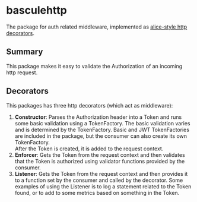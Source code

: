 # basculehttp

The package for auth related middleware, implemented as [alice-style http decorators](https://github.com/justinas/alice).

## Summary

This package makes it easy to validate the Authorization of an incoming http 
request.

## Decorators

This packages has three http decorators (which act as middleware):

1. **Constructor**: Parses the Authorization header into a Token and runs some 
   basic validation using a TokenFactory.  The basic validation varies and is 
   determined by the TokenFactory.  Basic and JWT TokenFactories are included 
   in the package, but the consumer can also create its own TokenFactory.  
   After the Token is created, it is added to the request context.
2. **Enforcer**: Gets the Token from the request context and then validates 
   that the Token is authorized using validator functions provided by the 
   consumer.
3. **Listener**: Gets the Token from the request context and then provides it 
   to a function set by the consumer and called by the decorator.  Some 
   examples of using the Listener is to log a statement related to the Token 
   found, or to add to some metrics based on something in the Token.